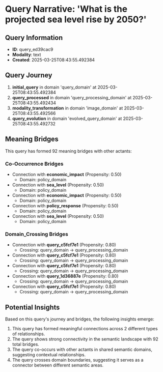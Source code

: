 # Query Narrative: 'What is the projected sea level rise by 2050?'

## Query Information

- **ID**: query_ed39cac9
- **Modality**: text
- **Created**: 2025-03-25T08:43:55.492384

## Query Journey

1. **initial_query** in domain 'query_domain' at 2025-03-25T08:43:55.492384
2. **query_processed** in domain 'query_processing_domain' at 2025-03-25T08:43:55.492434
3. **modality_transformation** in domain 'image_domain' at 2025-03-25T08:43:55.492566
4. **query_evolution** in domain 'evolved_query_domain' at 2025-03-25T08:43:55.492732

## Meaning Bridges

This query has formed 92 meaning bridges with other actants:

### Co-Occurrence Bridges

- Connection with **economic_impact** (Propensity: 0.50)
  - Domain: policy_domain
- Connection with **sea_level** (Propensity: 0.50)
  - Domain: policy_domain
- Connection with **economic_impact** (Propensity: 0.50)
  - Domain: policy_domain
- Connection with **policy_response** (Propensity: 0.50)
  - Domain: policy_domain
- Connection with **sea_level** (Propensity: 0.50)
  - Domain: policy_domain

### Domain_Crossing Bridges

- Connection with **query_c5fcf7e1** (Propensity: 0.80)
  - Crossing: query_domain → query_processing_domain
- Connection with **query_c5fcf7e1** (Propensity: 0.80)
  - Crossing: query_domain → query_processing_domain
- Connection with **query_c5fcf7e1** (Propensity: 0.80)
  - Crossing: query_domain → query_processing_domain
- Connection with **query_1d36887e** (Propensity: 0.80)
  - Crossing: query_domain → query_processing_domain
- Connection with **query_c5fcf7e1** (Propensity: 0.80)
  - Crossing: query_domain → query_processing_domain

## Potential Insights

Based on this query's journey and bridges, the following insights emerge:

1. This query has formed meaningful connections across 2 different types of relationships.
2. The query shows strong connectivity in the semantic landscape with 92 total bridges.
3. The query co-occurs with other actants in shared semantic domains, suggesting contextual relationships.
5. The query crosses domain boundaries, suggesting it serves as a connector between different semantic areas.
